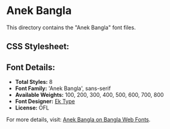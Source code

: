 # Anek Bangla

This directory contains the "Anek Bangla" font files.

## CSS Stylesheet:


## Font Details:
- **Total Styles:** 8
- **Font Family:** 'Anek Bangla', sans-serif
- **Available Weights:** 100, 200, 300, 400, 500, 600, 700, 800
- **Font Designer:** [Ek Type](https://ektype.in/)
- **License:** OFL

For more details, visit: [Anek Bangla on Bangla Web Fonts](https://banglawebfonts.pages.dev/anek-bangla/#about).